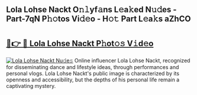 ## Lola Lohse Nackt O𝚗𝚕yf𝚊ns L𝚎a𝚔ed N𝚞𝚍es - Part-7qN P𝚑𝚘tos Vi𝚍𝚎o - H𝚘𝚝 Part L𝚎a𝚔s aZhCO

# <h2><a href="http://kf1nqbo.oniu.top/?m=Lola+Lohse+Nackt">🔗👉 🔴 Lola Lohse Nackt P𝚑ot𝚘𝚜 V𝚒d𝚎o</a></h2>

[![Lola Lohse Nackt Nu𝚍e𝚜](https://i.imgur.com/0qMVB7G.gif)](http://kf1nqbo.oniu.top/?m=Lola+Lohse+Nackt)
Online influencer Lola Lohse Nackt, recognized for disseminating dance and lifestyle ideas, through performances and personal vlogs. Lola Lohse Nackt's public image is characterized by its openness and accessibility, but the depths of his personal life remain a captivating mystery.  

